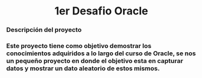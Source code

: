 <h1 align="center"> 1er Desafio Oracle </h1>

<h3>Descripción del proyecto</h3>

<h3>Este proyecto tiene como objetivo demostrar los conocimientos adquiridos a lo largo del curso de Oracle, se nos un pequeño proyecto en donde el objetivo esta en capturar datos y mostrar un dato aleatorio de estos mismos.</h3>


